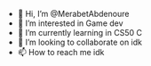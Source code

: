 - 👋 Hi, I’m @MerabetAbdenoure
- 👀 I’m interested in Game dev
- 🌱 I’m currently learning in CS50 C
- 💞️ I’m looking to collaborate on idk
- 📫 How to reach me idk

<!---
MerabetAbdenoure/MerabetAbdenoure is a ✨ special ✨ repository because its `README.md` (this file) appears on your GitHub profile.
You can click the Preview link to take a look at your changes.
--->
